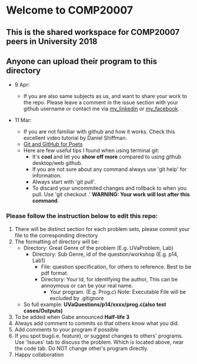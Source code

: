 # Welcome to COMP20007

## This is the shared workspace for COMP20007 peers in University 2018
## Anyone can upload their program to this directory

* 9 Apr:
  * If you are also same subjects as us, and want to share your work to the repo. Please leave a comment in the issue section with your github username or contact me via [my_linkedin](www.linkedin.com/in/calvin-zhuoqun-huang) or [my_facebook](https://www.facebook.com/profile.php?id=100009237564397&sk=timeline).

* 11 Mar:
  * If you are not familiar with github and how it works. Check this excellent video tutorial by Daniel Shiffman.
  * [Git and GitHub for Poets](https://www.youtube.com/watch?v=BCQHnlnPusY&list=PLRqwX-V7Uu6ZF9C0YMKuns9sLDzK6zoiV)
  * Here are few useful tips I found when using terminal git:
    * It's **cool** and let you **show off more** compared to using github desktop/web github.
    * If you are not sure about any command always use 'git <subcommand> help' for information.
    * Always start with 'git pull'.
    * To discard your uncommited changes and rollback to when you pull. Use 'git checkout .' **WARNING: Your work will lost after this command**.

### Please follow the instruction below to edit this repo:

1. There will be distinct section for each problem sets, please commit your file to the corresponding directory
2. The formatting of directory will be:
   - Directory: Great Genre of the problem (E.g. UVaProblem, Lab)
     - Directory: Sub Genre, id of the question/workshop (E.g. p14, Lab1)
       - File: question specification, for others to reference. Best to be pdf format.
       - Directory: Your Id, for identifying the author, This can be annoymous or can be your real name.
         - Your program. (E.g. Prog.c) Note: Executable File will be excluded by .gitignore
   - So full example: **UVaQuestions/p14/xxxx/prog.c(also test cases/Outputs)**
3. To be added when Gabe announced **Half-life 3**
4. Always add comment to commits so that others know what you did.
5. Add comments to your program if possible
6. If you spot bug(i.e. feature), or suggest changes to others' programs. Use 'Issues' tab to discuss the problem. Which is located above, near the code tab. Do NOT change other's program directly.
7. Happy collaboration
   
